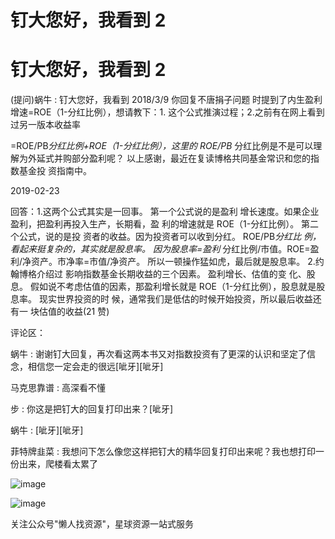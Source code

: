 # 钉大您好，我看到 2

# 钉大您好，我看到 2

(提问)蜗牛 : 钉大您好，我看到 2018/3/9 你回复不唐捐子问题 时提到了内生盈利增速=ROE（1-分红比例），想请教下：1\. 这个公式推演过程；2.之前有在网上看到过另一版本收益率

=ROE/PB*分红比例+ROE（1-分红比例），这里的 ROE/PB* 分红比例是不是可以理解为外延式并购部分盈利呢？ 以上感谢，最近在复读博格共同基金常识和您的指数基金投 资指南中。

2019-02-23

回答：1.这两个公式其实是一回事。 第一个公式说的是盈利 增长速度。如果企业盈利，把盈利再投入生产，长期看，盈 利的增速就是 ROE（1-分红比例）。 第二个公式，说的是投 资者的收益。因为投资者可以收到分红。 ROE/PB*分红比 例，看起来挺复杂的，其实就是股息率。 因为股息率=盈利* 分红比例/市值。ROE=盈利/净资产。市净率=市值/净资产。 所以一顿操作猛如虎，最后就是股息率。 2.约翰博格介绍过 影响指数基金长期收益的三个因素。 盈利增长、估值的变 化、股息。 假如说不考虑估值的因素，那盈利增长就是 ROE（1-分红比例），股息就是股息率。 现实世界投资的时 候，通常我们是低估的时候开始投资，所以最后收益还有一 块估值的收益(21 赞)

评论区：

蜗牛 : 谢谢钉大回复，再次看这两本书又对指数投资有了更深的认识和坚定了信念，相信您一定会走的很远[呲牙][呲牙]

马克思靠谱 : 高深看不懂

步 : 你这是把钉大的回复打印出来？[呲牙]

蜗牛 : [呲牙][呲牙]

菲特牌韭菜 : 我想问下怎么像您这样把钉大的精华回复打印出来呢？我也想打印一份出来，爬楼看太累了

![image](img/Image_1081.png)

![image](img/Image_1091.png)

关注公众号"懒人找资源"，星球资源一站式服务